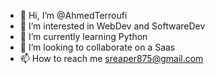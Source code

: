 - 👋 Hi, I’m @AhmedTerroufi
- 👀 I’m interested in WebDev and SoftwareDev
- 🌱 I’m currently learning Python
- 💞️ I’m looking to collaborate on a Saas
- 📫 How to reach me sreaper875@gmail.com

<!---
AhmedTerroufi/AhmedTerroufi is a ✨ special ✨ repository because its `README.md` (this file) appears on your GitHub profile.
You can click the Preview link to take a look at your changes.
--->
